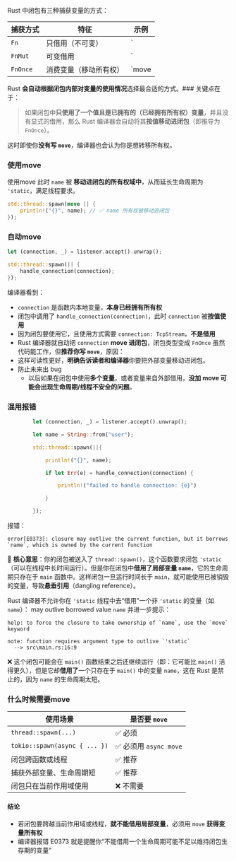 Rust 中闭包有三种捕获变量的方式：

|捕获方式|特征|示例|
|---|---|---|
|`Fn`|只借用（不可变）|`|
|`FnMut`|可变借用|`|
|`FnOnce`|消费变量（移动所有权）|`move|
Rust **会自动根据闭包内部对变量的使用情况**选择最合适的方式。### 关键点在于：

> 如果闭包中**只使用了一个值且是已拥有的（已经拥有所有权）变量**，并且没有显式的借用，那么 Rust 编译器会自动将其**按值移动进闭包**（即推导为 `FnOnce`）。

这时即使你**没有写 `move`**，编译器也会认为你是想转移所有权。
### 使用move
使用move
此时 `name` 被 **移动进闭包的所有权域中**，从而延长生命周期为 `'static`，满足线程要求。
```rust
std::thread::spawn(move || {
    println!("{}", name); // ✅ name 所有权被移动进闭包
});

```
### 自动move
```rust
let (connection, _) = listener.accept().unwrap();

std::thread::spawn(|| {
    handle_connection(connection);
});
```
编译器看到：
- `connection` 是函数内本地变量，**本身已经拥有所有权**
- 闭包中调用了 `handle_connection(connection)`，此时 `connection` 被**按值使用**
- 因为闭包要使用它，且使用方式需要 `connection: TcpStream`，**不是借用**
- Rust 编译器就自动把 `connection` **move 进闭包**，闭包类型变成 `FnOnce`
虽然代码能工作，但**推荐你写 `move`**，原因：
- 这样可读性更好，**明确告诉读者和编译器**你要把外部变量移动进闭包。
- 防止未来出 bug
	- 以后如果在闭包中使用**多个变量**，或者变量来自外部借用，**没加 move 可能会出现生命周期/线程不安全的问题**。
### 混用报错

```rust
        let (connection, _) = listener.accept().unwrap();

        let name = String::from("user");

        std::thread::spawn(||{

            println!("{}", name);

            if let Err(e) = handle_connection(connection) {

                println!("failed to handle connection: {e}")

            }

        });

```
报错：
```
error[E0373]: closure may outlive the current function, but it borrows `name`, which is owned by the current function

```
🧠 **核心意思**：你的闭包被送入了 `thread::spawn()`，这个函数要求闭包 `'static`（可以在线程中长时间运行）。但是你在闭包中**借用了局部变量 `name`**，它的生命周期只存在于 `main` 函数中。这样闭包一旦运行时间长于 `main`，就可能使用已被销毁的变量，导致**悬垂引用**（dangling reference）。

Rust 编译器不允许你在 `'static` 线程中去“借用”一个非 `'static` 的变量（如 `name`）：
may outlive borrowed value `name`
并进一步提示：
```
help: to force the closure to take ownership of `name`, use the `move` keyword

```

```
note: function requires argument type to outlive `'static`
  --> src\main.rs:16:9
```
❌ 这个闭包可能会在 `main()` 函数结束之后还继续运行（即：它可能比 `main()` 活得更久），但是它却**借用了**一个只存在于 `main()` 中的变量 `name`，这在 Rust 是禁止的，因为 `name` 的生命周期太短。

### 什么时候需要move

|使用场景|是否要 `move`|
|---|---|
|`thread::spawn(...)`|✅ 必须|
|`tokio::spawn(async { ... })`|✅ 必须用 `async move`|
|闭包跨函数或线程|✅ 推荐|
|捕获外部变量、生命周期短|✅ 推荐|
|闭包只在当前作用域使用|❌ 不需要|
#### 结论
- 若闭包要跨越当前作用域或线程，**就不能借用局部变量**，必须用 `move` **获得变量所有权**
- 编译器报错 E0373 就是提醒你“不能借用一个生命周期可能不足以维持闭包生存期的变量”